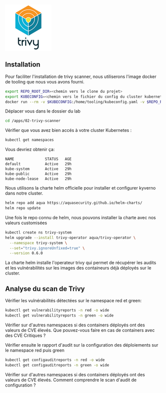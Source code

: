 ![Trivy Scanner](../../images/trivy_logo.png)

## Installation
Pour faciliter l'installation de trivy scanner, nous utiliserons l'image
docker de tooling que nous vous avons fourni.

```bash
export REPO_ROOT_DIR=<chemin vers le clone du projet>
export KUBECONFIG=<chemin vers le fichier du config du cluster kubernetes>
docker run --rm -v $KUBECONFIG:/home/tooling/kubeconfig.yaml -v $REPO_ROOT_DIR/labs/00-preconfig/:/apps -it zebeurton/lab-devoxx/tooling
```

Déplacer vous dans le dossier du lab
```bash
cd /apps/02-trivy-scanner
```

Vérifier que vous avez bien accés à votre cluster Kubernetes :
```bash
kubectl get namespaces
```

Vous devriez obtenir ça:
```
NAME              STATUS   AGE
default           Active   29h
kube-system       Active   29h
kube-public       Active   29h
kube-node-lease   Active   29h
```


Nous utilisons la charte helm officielle pour installer et configurer kyverno dans notre cluster.

```bash
helm repo add aqua https://aquasecurity.github.io/helm-charts/
helm repo update
```

Une fois le repo connu de helm, nous pouvons installer la charte avec nos valeurs customisées

```bash
kubectl create ns trivy-system
helm upgrade --install trivy-operator aqua/trivy-operator \
  --namespace trivy-system \
  --set="trivy.ignoreUnfixed=true" \
  --version 0.6.0
```

La charte helm installe l'operateur trivy qui permet de récupérer les 
audits et les vulnérabilités sur les images des containeurs déjà déployés
sur le cluster.

## Analyse du scan de Trivy

Vérifier les vulnérabilités détectées sur le namespace red et green:

```bash
kubectl get vulnerabilityreports -n red -o wide
kubectl get vulnerabilityreports -n green -o wide
```
Vérifier sur d'autres namespaces si des containers déployés ont des valeurs de CVE élevés.
Que pouvez-vous faire en cas de containers avec des CVE Critiques ?

Vérifier ensuite le rapport d'audit sur la configuration des déploiements
sur le namespace red puis green

```bash
kubectl get configauditreports -n red -o wide
kubectl get configauditreports -n green -o wide
```

Vérifier sur d'autres namespaces si des containers déployés ont des valeurs de CVE élevés.
Comment comprendre le scan d'audit de configuration ?